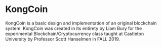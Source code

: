 # KongCoin

KongCoin is a basic design and implementation of an original blockchain system. KongCoin was created in its entirety by Liam Bury for the experimental Blockchain/Cryptocurrency class taught at Castleton University by Professor Scott Hanselmen in FALL 2019.
